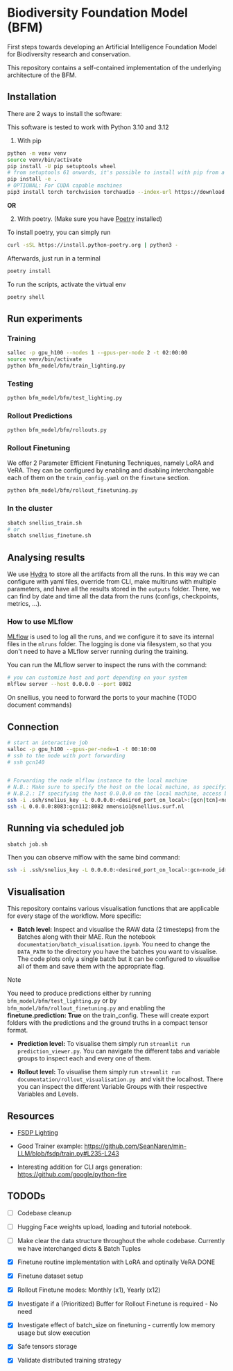 # Biodiversity Foundation Model (BFM)

First steps towards developing an Artificial Intelligence Foundation Model for Biodiversity research and conservation.

This repository contains a self-contained implementation of the underlying architecture of the BFM.

## Installation

There are 2 ways to install the software:

This software is tested to work with Python 3.10 and 3.12

1) With pip

```bash
python -m venv venv
source venv/bin/activate
pip install -U pip setuptools wheel
# from setuptools 61 onwards, it's possible to install with pip from a pyproject.toml
pip install -e .
# OPTIONAL: For CUDA capable machines
pip3 install torch torchvision torchaudio --index-url https://download.pytorch.org/whl/cu124
```

**OR**

2) With poetry. (Make sure you have [Poetry](https://python-poetry.org/docs/#installation) installed)

To install poetry, you can simply run
```bash
curl -sSL https://install.python-poetry.org | python3 -
```

Afterwards, just run in a terminal
```bash
poetry install
```
To run the scripts, activate the virtual env
```bash
poetry shell
```

## Run experiments

### Training

```bash
salloc -p gpu_h100 --nodes 1 --gpus-per-node 2 -t 02:00:00
source venv/bin/activate
python bfm_model/bfm/train_lighting.py
```

### Testing

```bash
python bfm_model/bfm/test_lighting.py
```

### Rollout Predictions

```bash
python bfm_model/bfm/rollouts.py
```

### Rollout Finetuning

We offer 2 Parameter Efficient Finetuning Techniques, namely LoRA and VeRA. They can be configured by enabling and disabling interchangable each of them on the `train_config.yaml` on the `finetune` section.

```bash
python bfm_model/bfm/rollout_finetuning.py
```

### In the cluster
```bash
sbatch snellius_train.sh
# or
sbatch snellius_finetune.sh
```

## Analysing results

We use [Hydra](https://hydra.cc/docs/intro/) to store all the artifacts from all the runs. In this way we can configure with yaml files, override from CLI, make multiruns with multiple parameters, and have all the results stored in the `outputs` folder.
There, we can find by date and time all the data from the runs (configs, checkpoints, metrics, ...).


### How to use MLflow

[MLflow](https://mlflow.org/docs/latest/index.html) is used to log all the runs, and we configure it to save its internal files in the `mlruns` folder. The logging is done via filesystem, so that you don't need to have a MLflow server running during the training.

You can run the MLflow server to inspect the runs with the command:

```bash
# you can customize host and port depending on your system
mlflow server --host 0.0.0.0 --port 8082
```

On snellius, you need to forward the ports to your machine (TODO document commands)


## Connection

```bash
# start an interactive job
salloc -p gpu_h100 --gpus-per-node=1 -t 00:10:00
# ssh to the node with port forwarding
# ssh gcn140


# Forwarding the node mlflow instance to the local machine
# N.B.: Make sure to specify the host on the local machine, as specifying just the port might results in "Permission denied" errors.
# N.B.2.: If specifying the host 0.0.0.0 on the local machine, access by using `localhost:<port_id>`.
ssh -i .ssh/snelius_key -L 0.0.0.0:<desired_port_on_local>:[gcn|tcn]<node_id>:<mlflow_port_on_remote> <user_name>@snellius.surf.nl
ssh -L 0.0.0.0:8083:gcn112:8082 mmensio1@snellius.surf.nl

```

## Running via scheduled job

```bash
sbatch job.sh
```

Then you can observe mlflow with the same bind command:
```bash
ssh -i .ssh/snelius_key -L 0.0.0.0:<desired_port_on_local>:gcn<node_id>:<mlflow_port_on_remote> <user_name>@snellius.surf.nl
```

## Visualisation
This repository contains various visualisation functions that are applicable for every stage of the workflow. More specific:

- **Batch level:** Inspect and visualise the RAW data (2 timesteps) from the Batches along with their MAE. Run the notebook `documentation/batch_visualisation.ipynb`. You need to change the `DATA_PATH` to the directory you have the batches you want to visualise. The code plots only a single batch but it can be configured to visualise all of them and save them with the appropriate flag.

> [!NOTE]
> You need to produce predictions either by running `bfm_model/bfm/test_lighting.py` or by `bfm_model/bfm/rollout_finetuning.py` and enabling the **finetune.prediction: True** on the train_config. These will create export folders with the predictions and the ground truths in a compact tensor format.

- **Prediction level:** To visualise them simply run `streamlit run prediction_viewer.py`. You can navigate the different tabs and variable groups to inspect each and every one of them.

- **Rollout level:** To visualise them simply run `streamlit run documentation/rollout_visualisation.py ` and visit the localhost. There you can inspect the different Variable Groups with their respective Variables and Levels.

## Resources

+ [FSDP Lighting](https://lightning.ai/docs/pytorch/stable/advanced/model_parallel/fsdp.html)

+ Good Trainer example: https://github.com/SeanNaren/min-LLM/blob/fsdp/train.py#L235-L243

+ Interesting addition for CLI args generation: https://github.com/google/python-fire

## TODODs
- [ ] Codebase cleanup

- [ ] Hugging Face weights upload, loading and tutorial notebook.

- [ ] Make clear the data structure throughout the whole codebase. Currently we have interchanged dicts & Batch Tuples

- [x] Finetune routine implementation with LoRA and optinally VeRA DONE

- [x] Finetune dataset setup

- [x] Rollout Finetune modes: Monthly (x1), Yearly (x12)

- [x] Investigate if a (Prioritized) Buffer for Rollout Finetune is required - No need

- [x] Investigate effect of batch_size on finetuning - currently low memory usage but slow execution

- [x] Safe tensors storage

- [x] Validate distributed training strategy
